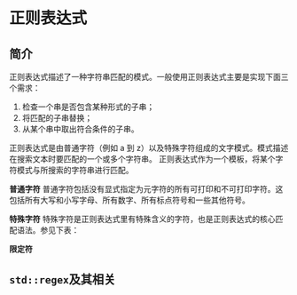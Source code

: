 # 正则表达式
## 简介
正则表达式描述了一种字符串匹配的模式。一般使用正则表达式主要是实现下面三个需求：
1. 检查一个串是否包含某种形式的子串；
2. 将匹配的子串替换；
3. 从某个串中取出符合条件的子串。

正则表达式是由普通字符（例如 a 到 z）以及特殊字符组成的文字模式。模式描述在搜索文本时要匹配的一个或多个字符串。 正则表达式作为一个模板，将某个字符模式与所搜索的字符串进行匹配。

**普通字符**
普通字符包括没有显式指定为元字符的所有可打印和不可打印字符。这包括所有大写和小写字母、所有数字、所有标点符号和一些其他符号。

**特殊字符**
特殊字符是正则表达式里有特殊含义的字符，也是正则表达式的核心匹配语法。参见下表：


**限定符**


## `std::regex`及其相关
